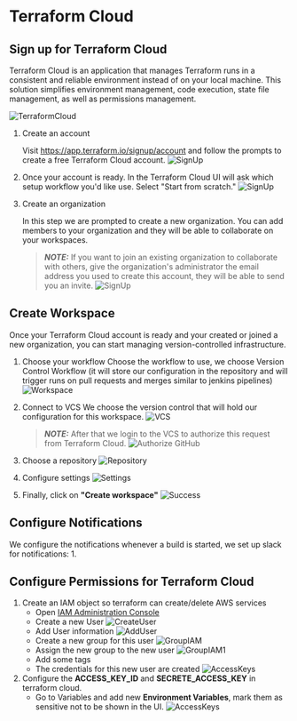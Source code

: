 # Terraform Cloud
## Sign up for Terraform Cloud
Terraform Cloud is an application that manages Terraform runs in a consistent and reliable environment instead of on your local machine. This solution simplifies environment management, code execution, state file management, as well as permissions management.

![TerraformCloud](pic/terraformCloud.png)

1. Create an account

    Visit https://app.terraform.io/signup/account and follow the prompts to create a free Terraform Cloud account.
    ![SignUp](pic/signUp.png)
2. Once your account is ready. In the Terraform Cloud UI will ask which setup workflow you'd like use. Select "Start from scratch."
![SignUp](pic/setupWorkflow.png)
3. Create an organization
    
    In this step we are prompted to create a new organization. You can add members to your organization and they will be able to collaborate on your workspaces.
    > **_NOTE:_** If you want to join an existing organization to collaborate with others, give the organization's administrator the email address you used to create this account, they will be able to send you an invite.
    ![SignUp](pic/createOrganization.png)

## Create Workspace
Once your Terraform Cloud account is ready and your created or joined a new organization, you can start managing version-controlled infrastructure.

1. Choose your workflow
    Choose the workflow to use, we choose Version Control Workflow (it will store our configuration in the repository and will trigger runs on pull requests and merges similar to jenkins pipelines)
    ![Workspace](pic/createWorkspace.png)

2. Connect to VCS
    We choose the version control that will hold our configuration for this workspace.
    ![VCS](pic/connectVCS.png)
    > **_NOTE:_** After that we login to the VCS to authorize this request from Terraform Cloud.
    ![Authorize GitHub](pic/hashicorpPermGithub.png)
3. Choose a repository
![Repository](pic/chooseRepository.png)
4. Configure settings
![Settings](pic/configureSettings.png)
5. Finally, click on **"Create workspace"**
![Success](pic/successfulMessage.png)
## Configure Notifications
We configure the notifications whenever a build is started, we set up slack for notifications:
1.

## Configure Permissions for Terraform Cloud
1. Create an IAM object so terraform can create/delete AWS services
    * Open [IAM Administration Console](https://console.aws.amazon.com/iam/home)
    * Create a new User
    ![CreateUser](pic/createIAMUser.png)
    * Add User information
    ![AddUser](pic/addUser.png)
    * Create a new group for this user
    ![GroupIAM](pic/terraformGroupIAM.png)
    * Assign the new group to the new user
    ![GroupIAM1](pic/terraformGroupIAM1.png)
    * Add some tags
    * The credentials for this new user are created
    ![AccessKeys](pic/accessKeys.png)
2. Configure the **ACCESS_KEY_ID** and **SECRETE_ACCESS_KEY** in terraform cloud.
    * Go to Variables and add new **Environment Variables**, mark them as sensitive not to be shown in the UI.
    ![AccessKeys](pic/variablesAWSSecrets.png)